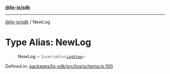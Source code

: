 [**@lix-js/sdk**](../README.md)

***

[@lix-js/sdk](../README.md) / NewLog

# Type Alias: NewLog

> **NewLog** = `Insertable`\<[`LogView`](LogView.md)\>

Defined in: [packages/lix-sdk/src/log/schema.ts:100](https://github.com/opral/monorepo/blob/3bcc1f95be292671fbdc30a84e807512030f233b/packages/lix-sdk/src/log/schema.ts#L100)
